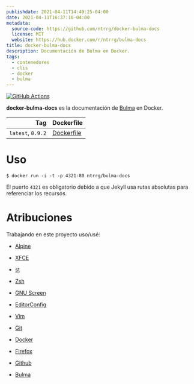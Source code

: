 ```yaml
---
publishdate: 2021-04-11T14:49:25-04:00
date: 2021-04-11T16:37:10-04:00
metadata:
  source-code: https://github.com/ntrrg/docker-bulma-docs
  license: MIT
  website: https://hub.docker.com/r/ntrrg/bulma-docs
title: docker-bulma-docs
description: Documentación de Bulma en Docker.
tags:
  - contenedores
  - clis
  - docker
  - bulma
---
```


[![GitHub Actions](https://github.com/ntrrg/docker-bulma-docs/workflows/Docker/badge.svg)](https://github.com/ntrrg/docker-bulma-docs/actions?query=workflow:Docker)

[Bulma]: https://bulma.io/

**docker-bulma-docs** es la documentación de [Bulma][] en Docker.

| Tag | Dockerfile |
| --: | :-- |
| `latest`, `0.9.2` | [Dockerfile](https://github.com/ntrrg/docker-bulma-docs/blob/0.9.2/Dockerfile) |

# Uso

```shell-session
$ docker run -i -t -p 4321:80 ntrrg/bulma-docs
```

El puerto `4321` es obligatorio debido a que Jekyll usa rutas absolutas para
referenciar los recursos.

# Atribuciones

Trabajando en este proyecto uso/usé:

* [Alpine](https://alpinelinux.org/)

* [XFCE](https://xfce.org/)

* [st](https://st.suckless.org/)

* [Zsh](http://www.zsh.org/)

* [GNU Screen](https://www.gnu.org/software/screen)

* [EditorConfig](http://editorconfig.org/)

* [Vim](https://www.vim.org/)

* [Git](https://git-scm.com/)

* [Docker](https://docker.com)

* [Firefox](https://www.mozilla.org/en-US/firefox/)

* [Github](https://github.com)

* [Bulma](https://bulma.io/)

